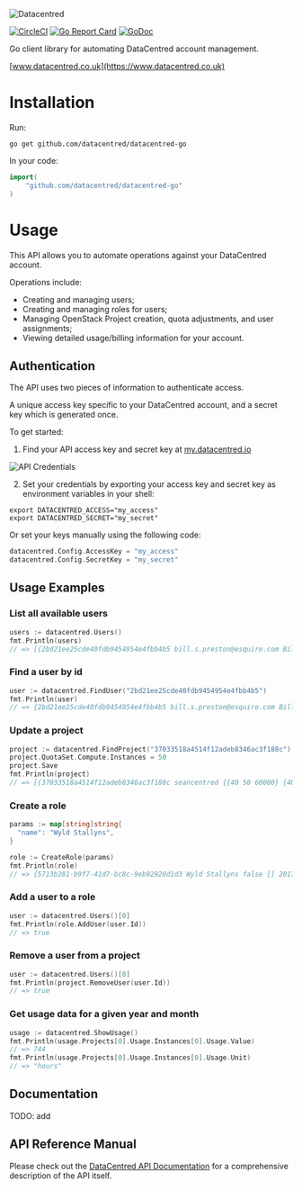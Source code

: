 ![Datacentred](https://assets-cdn.datacentred.io/assets/DC_Mono_B-903aac5ca4f5c6887193d880dbd1196deb8a978027eef5cb32de78b66d085935.png)

[![CircleCI](https://circleci.com/gh/datacentred/datacentred-go.svg?style=svg)](https://circleci.com/gh/datacentred/datacentred-go) [![Go Report Card](https://goreportcard.com/badge/github.com/datacentred/datacentred-go)](https://goreportcard.com/report/github.com/datacentred/datacentred-go) [![GoDoc](https://godoc.org/github.com/datacentred/datacentred-go?status.svg)](https://godoc.org/github.com/datacentred/datacentred-go)

Go client library for automating DataCentred account management.

[www.datacentred.co.uk](https://www.datacentred.co.uk)

# Installation

Run:

```
go get github.com/datacentred/datacentred-go
```

In your code:

```go
import(
    "github.com/datacentred/datacentred-go"
)
```

# Usage

This API allows you to automate operations against your DataCentred account.

Operations include:

* Creating and managing users;
* Creating and managing roles for users;
* Managing OpenStack Project creation, quota adjustments, and user assignments;
* Viewing detailed usage/billing information for your account.

## Authentication

The API uses two pieces of information to authenticate access.

A unique access key specific to your DataCentred account, and a secret key which is generated once.

To get started:

1. Find your API access key and secret key at [my.datacentred.io](https://my.datacentred.io)

![API Credentials](https://user-images.githubusercontent.com/98526/30334767-79f4617c-97d8-11e7-962c-ec3115d13896.png)

2. Set your credentials by exporting your access key and secret key as environment variables in your shell:

```
export DATACENTRED_ACCESS="my_access"
export DATACENTRED_SECRET="my_secret"
```

Or set your keys manually using the following code:

```go
datacentred.Config.AccessKey = "my_access"
datacentred.Config.SecretKey = "my_secret"
```

## Usage Examples

### List all available users

```go
users := datacentred.Users()
fmt.Println(users)
// => [{2bd21ee25cde40fdb9454954e4fbb4b5 bill.s.preston@esquire.com Bill Preston 2015-02-13 11:07:00 +0000 UTC 2017-09-26 09:11:38 +0000 UTC } {69a34c127dcb439fa9366762234687ac ted.theodore@logan.com Ted Logan 2014-08-22 14:32:31 +0000 UTC 2017-09-21 14:55:43 +0000 UTC }]
```

### Find a user by id

```go
user := datacentred.FindUser("2bd21ee25cde40fdb9454954e4fbb4b5")
fmt.Println(user)
// => {2bd21ee25cde40fdb9454954e4fbb4b5 bill.s.preston@esquire.com Bill Preston 2015-02-13 11:07:00 +0000 UTC 2017-09-26 09:11:38 +0000 UTC } 
```

### Update a project

```go
project := datacentred.FindProject("37033518a4514f12adeb8346ac3f188c")
project.QuotaSet.Compute.Instances = 50
project.Save
fmt.Println(project)
// => [{37033518a4514f12adeb8346ac3f188c seancentred {{40 50 60000} {40 10 5} {0 10 50 10 10 100 10}} 2015-04-09 08:14:19 +0000 UTC 2016-12-08 11:44:05 +0000 UTC}
```

### Create a role

```go
params := map[string]string{
  "name": "Wyld Stallyns",
}

role := CreateRole(params)
fmt.Println(role)
// => {5713b281-b9f7-41d7-bc8c-9eb92920d1d3 Wyld Stallyns false [] 2017-09-26 09:42:56 +0000 UTC 2017-09-26 09:42:56 +0000 UTC}
```

### Add a user to a role

```go
user := datacentred.Users()[0]
fmt.Println(role.AddUser(user.Id))
// => true
```

### Remove a user from a project

```go
user := datacentred.Users()[0]
fmt.Println(project.RemoveUser(user.Id))
// => true
```

### Get usage data for a given year and month


```go
usage := datacentred.ShowUsage()
fmt.Println(usage.Projects[0].Usage.Instances[0].Usage.Value)
// => 744
fmt.Println(usage.Projects[0].Usage.Instances[0].Usage.Unit)
// => "hours"
```

## Documentation

TODO: add

## API Reference Manual

Please check out the [DataCentred API Documentation](https://my.datacentred.io/api/docs/v1) for a comprehensive description of the API itself.
